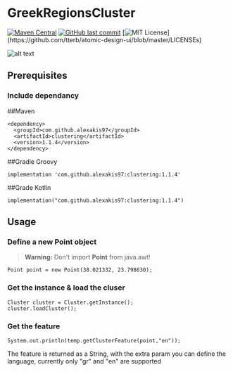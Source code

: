 # GreekRegionsCluster
[![Maven Central](https://img.shields.io/maven-central/v/com.github.alexakis97/clustering.svg?label=Maven%20Central)](https://search.maven.org/search?q=g:%22com.github.alexakis97%22%20AND%20a:%22clustering%22)
[![GitHub last commit](https://img.shields.io/github/last-commit/google/skia.svg?style=flat)]()
[![MIT License](https://img.shields.io/apm/l/atomic-design-ui.svg?)](https://github.com/tterb/atomic-design-ui/blob/master/LICENSEs)

![alt text](https://www.map-of-greece.org/greece-map-800.jpg)


## Prerequisites
<!--
   ### Include the JSON dependancy
    <dependency>
	   <groupId>org.json</groupId>
	   <artifactId>json</artifactId>
	   <version>20200518</version>
    </dependency>
    
 -->
   ### Include dependancy
   
   ##Maven
   
    <dependency>
      <groupId>com.github.alexakis97</groupId>
      <artifactId>clustering</artifactId>
      <version>1.1.4</version>
    </dependency>
    
   ##Gradle Groovy
   
    implementation 'com.github.alexakis97:clustering:1.1.4'
    
   ##Grade Kotlin
   
    implementation("com.github.alexakis97:clustering:1.1.4")
  
## Usage

   ### Define a new Point object
   > **Warning:** Don't import **Point** from java.awt!
   
    Point point = new Point(38.021332, 23.798630);
      
   ### Get the instance & load the cluser
 
    Cluster cluster = Cluster.getInstance();
    cluster.loadCluster();
    
  
      
   ### Get the feature
    System.out.println(temp.getClusterFeature(point,"en"));
    
  The feature is returned as a String, with the extra param you can define the language, currently only "gr" and "en" are supported

